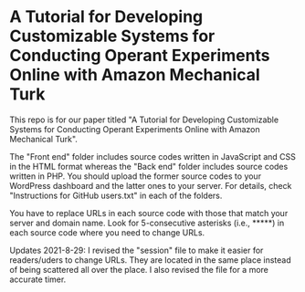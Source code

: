 # A Tutorial for Developing Customizable Systems for Conducting Operant Experiments Online with Amazon Mechanical Turk
This repo is for our paper titled "A Tutorial for Developing Customizable Systems for Conducting Operant Experiments Online with Amazon Mechanical Turk".

The "Front end" folder includes source codes written in JavaScript and CSS in the HTML format whereas the "Back end" folder includes source codes written in PHP. You should upload the former source codes to your WordPress dashboard and the latter ones to your server. For details, check "Instructions for GitHub users.txt" in each of the folders.

You have to replace URLs in each source code with those that match your server and domain name. Look for 5-consecutive asterisks (i.e., *****) in each source code where you need to change URLs.    

Updates
2021-8-29: I revised the "session" file to make it easier for readers/uders to change URLs. They are located in the same place instead of being scattered all over the place. I also revised the file for a more accurate timer.
